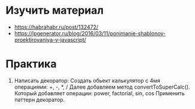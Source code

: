 # Изучить материал
+ https://habrahabr.ru/post/132472/
+ https://lpgenerator.ru/blog/2016/03/11/ponimanie-shablonov-proektirovaniya-v-javascript/

# Практика

1) Написать декоратор: Создать обьект калькулятор с 4мя операциями: +, -, *, /
    Далее добавляем метод convertToSuperCalc(). Который добавляет операции: power, factorial, sin, cos
    Применить паттерн декоратор.